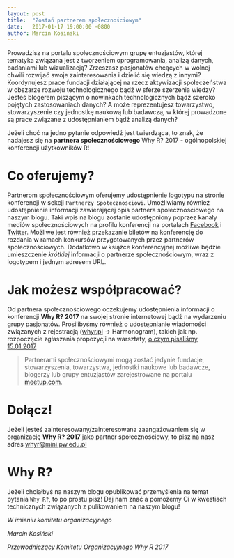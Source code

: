 ```yaml
---
layout: post
title:  "Zostań partnerem społecznościowym"
date:   2017-01-17 19:00:00 -0800
author: Marcin Kosiński
---
```


Prowadzisz na portalu społecznościowym grupę entuzjastów, której tematyka związana jest z tworzeniem oprogramowania, analizą danych, badaniami lub wizualizacją? Zrzeszasz pasjonatów chcących w wolnej chwili rozwijać swoje zainteresowania i dzielić się wiedzą z innymi? Koordynujesz prace fundacji działającej na rzecz aktywizacji społeczeństwa w obszarze rozwoju technologicznego bądź w sferze szerzenia wiedzy? Jesteś blogerem piszącym o nowinkach technologicznych bądź szeroko pojętych zastosowaniach danych? A może reprezentujesz towarzystwo, stowarzyszenie czy jednostkę naukową lub badawczą, w której prowadzone są prace związane z udostępnianiem bądź analizą danych?

Jeżeli choć na jedno pytanie odpowiedź jest twierdząca, to znak, że nadajesz się na **partnera społecznościowego** Why R? 2017 - ogólnopolskiej konferencji użytkowników R!

# Co oferujemy?

Partnerom społecznościowym oferujemy udostępnienie logotypu na stronie konferencji w sekcji `Partnerzy Społecznościowi`. Umożliwiamy również udostępnienie informacji zawierającej opis partnera społecznościowego na naszym blogu. Taki wpis na blogu zostanie udostępniony poprzez kanały mediów społecznościowych na profilu konferencji na portalach [Facebook](https://www.facebook.com/whyRconf) i [Twitter](https://twitter.com/whyRconf). Możliwe jest również przekazanie biletów na konferencję do rozdania w ramach konkursów przygotowanych przez partnerów społecznościowych. Dodatkowo w książce konferencyjnej możliwe będzie umieszczenie *krótkiej* informacji o partnerze społecznościowym, wraz z logotypem i jednym adresem URL.

# Jak możesz współpracować?

Od partnera społecznościowego oczekujemy udostępnienia informacji o konferencji **Why R? 2017** na swojej stronie internetowej bądź na wydarzeniu grupy pasjonatów. Prosilibyśmy również o udostępnianie wiadomości związanych z rejestracją ([whyr.pl](http://whyr.pl/) -> Harmonogram), takich jak np. rozpoczęcie zgłaszania propozycji na warsztaty, [o czym pisaliśmy 15.01.2017](http://whyr.pl/blog/2017/01/15/Warsztaty-ruszamy.html)


> Partnerami społecznościowymi mogą zostać jedynie fundacje, stowarzyszenia, towarzystwa, jednostki naukowe lub badawcze, blogerzy lub grupy entuzjastów zarejestrowane na portalu [meetup.com](https://www.meetup.com/).

# Dołącz!

Jeżeli jesteś zainteresowany/zainteresowana zaangażowaniem się w organizację **Why R? 2017** jako partner społecznościowy, to pisz na nasz adres whyr@mini.pw.edu.pl 


# Why R?

Jeżeli chciałbyś na naszym blogu opublikować przemyślenia na temat pytania `Why R?`, to po prostu pisz! Daj nam znać a pomożemy Ci w kwestiach technicznych związanych z pulikowaniem na naszym blogu!


*W imieniu komitetu organizacyjnego*

*Marcin Kosiński* 

*Przewodniczący Komitetu Organizacyjnego Why R 2017*

